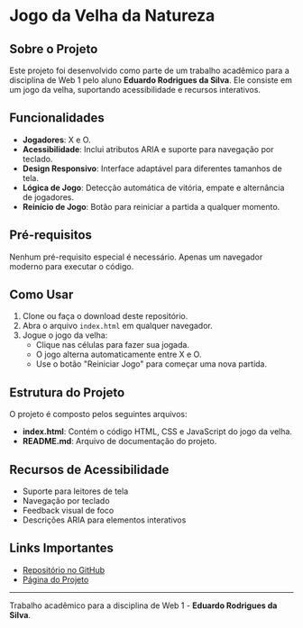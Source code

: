 # Jogo da Velha da Natureza

## Sobre o Projeto
Este projeto foi desenvolvido como parte de um trabalho acadêmico para a disciplina de Web 1 pelo aluno **Eduardo Rodrigues da Silva**. Ele consiste em um jogo da velha, suportando acessibilidade e recursos interativos.

## Funcionalidades
- **Jogadores**: X e O.
- **Acessibilidade**: Inclui atributos ARIA e suporte para navegação por teclado.
- **Design Responsivo**: Interface adaptável para diferentes tamanhos de tela.
- **Lógica de Jogo**: Detecção automática de vitória, empate e alternância de jogadores.
- **Reinício de Jogo**: Botão para reiniciar a partida a qualquer momento.

## Pré-requisitos
Nenhum pré-requisito especial é necessário. Apenas um navegador moderno para executar o código.

## Como Usar
1. Clone ou faça o download deste repositório.
2. Abra o arquivo `index.html` em qualquer navegador.
3. Jogue o jogo da velha:
   - Clique nas células para fazer sua jogada.
   - O jogo alterna automaticamente entre X e O.
   - Use o botão "Reiniciar Jogo" para começar uma nova partida.

## Estrutura do Projeto
O projeto é composto pelos seguintes arquivos:
- **index.html**: Contém o código HTML, CSS e JavaScript do jogo da velha.
- **README.md**: Arquivo de documentação do projeto.

## Recursos de Acessibilidade
- Suporte para leitores de tela
- Navegação por teclado
- Feedback visual de foco
- Descrições ARIA para elementos interativos

## Links Importantes
- [Repositório no GitHub](#)
- [Página do Projeto](https://eduardobr2003.github.io/jogo-da-velha/)

---
Trabalho acadêmico para a disciplina de Web 1 - **Eduardo Rodrigues da Silva**.